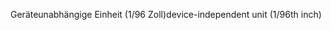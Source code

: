 <span data-ttu-id="14b7b-101">Geräteunabhängige Einheit (1/96 Zoll)</span><span class="sxs-lookup"><span data-stu-id="14b7b-101">device-independent unit (1/96th inch)</span></span>
